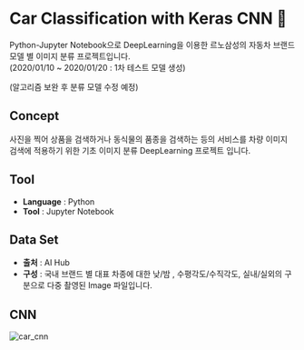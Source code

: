 # Car Classification with Keras CNN :car:

Python-Jupyter Notebook으로 DeepLearning을 이용한 르노삼성의 자동차 브랜드 모델 별 이미지 분류 프로젝트입니다.  
(2020/01/10 ~ 2020/01/20 : 1차 테스트 모델 생성)

(알고리즘 보완 후 분류 모델 수정 예정)

## Concept
사진을 찍어 상품을 검색하거나 동식물의 품종을 검색하는 등의 서비스를 차량 이미지 검색에 적용하기 위한 기초 이미지 분류 DeepLearning 프로젝트 입니다.

## Tool
- **Language** : Python  
- **Tool** : Jupyter Notebook

## Data Set
- **출처** : AI Hub
- **구성** : 국내 브랜드 별 대표 차종에 대한 낮/밤 , 수평각도/수직각도, 실내/실외의 구분으로 다중 촬영된 Image 파일입니다.

## CNN
![car_cnn](https://user-images.githubusercontent.com/57980363/78028820-93336c00-739a-11ea-9c33-de888c8071fe.png)
